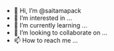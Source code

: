 - 👋 Hi, I’m @saitamapack
- 👀 I’m interested in ...
- 🌱 I’m currently learning ...
- 💞️ I’m looking to collaborate on ...
- 📫 How to reach me ...

<!---
saitamapack/saitamapack is a ✨ special ✨ repository because its `README.md` (this file) appears on your GitHub profile.
You can click the Preview link to take a look at your changes.
--->
